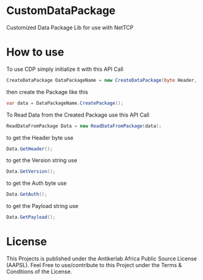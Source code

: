 # CustomDataPackage
Customized Data Package Lib for use with NetTCP

# How to use
To use CDP simply initialize it with this API Call
```cs
CreateDataPackage DataPackageName = new CreateDataPackage(byte Header, "string Version", byte Auth, "string Payload");
```
then create the Package like this
```cs
var data = DataPackageName.CreatePackage();
```

To Read Data from the Created Package use this API Call
```cs
ReadDataFromPackage Data = new ReadDataFromPackage(data);
```
to get the Header byte use
```cs
Data.GetHeader();
```
to get the Version string use
```cs
Data.GetVersion();
```
to get the Auth byte use
```cs
Data.GetAuth();
```
to get the Payload string use
```cs
Data.GetPayload();
```

# License
This Projects is published under the Antikerlab Africa Public Source License (AAPSL).
Feel Free to use/contribute to this Project under the Terms & Conditions of the License.
